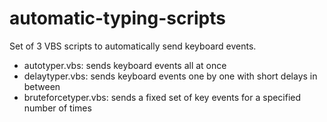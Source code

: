 # automatic-typing-scripts
Set of 3 VBS scripts to automatically send keyboard events.
- autotyper.vbs: sends keyboard events all at once
- delaytyper.vbs: sends keyboard events one by one with short delays in between
- bruteforcetyper.vbs: sends a fixed set of key events for a specified number of times
